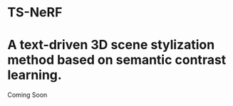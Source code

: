 # TS-NeRF
# A text-driven 3D scene stylization method based on semantic contrast learning.
Coming Soon
